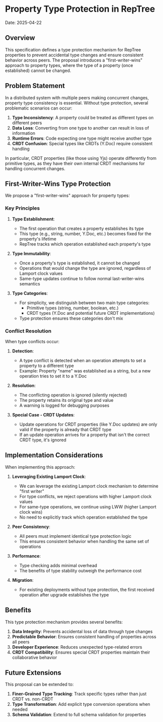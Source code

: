 # Property Type Protection in RepTree

Date: 2025-04-22

## Overview

This specification defines a type protection mechanism for RepTree properties to prevent accidental type changes and ensure consistent behavior across peers. The proposal introduces a "first-writer-wins" approach to property types, where the type of a property (once established) cannot be changed.

## Problem Statement

In a distributed system with multiple peers making concurrent changes, property type consistency is essential. Without type protection, several problematic scenarios can occur:

1. **Type Inconsistency**: A property could be treated as different types on different peers
2. **Data Loss**: Converting from one type to another can result in loss of information
3. **Runtime Errors**: Code expecting one type might receive another type
4. **CRDT Confusion**: Special types like CRDTs (Y.Doc) require consistent handling

In particular, CRDT properties (like those using Yjs) operate differently from primitive types, as they have their own internal CRDT mechanisms for handling concurrent changes.

## First-Writer-Wins Type Protection

We propose a "first-writer-wins" approach for property types:

### Key Principles

1. **Type Establishment**:
   - The first operation that creates a property establishes its type
   - This type (e.g., string, number, Y.Doc, etc.) becomes fixed for the property's lifetime
   - RepTree tracks which operation established each property's type

2. **Type Immutability**:
   - Once a property's type is established, it cannot be changed
   - Operations that would change the type are ignored, regardless of Lamport clock values
   - Same-type updates continue to follow normal last-writer-wins semantics

3. **Type Categories**:
   - For simplicity, we distinguish between two main type categories:
     - Primitive types (string, number, boolean, etc.)
     - CRDT types (Y.Doc and potential future CRDT implementations)
   - Type protection ensures these categories don't mix

### Conflict Resolution

When type conflicts occur:

1. **Detection**:
   - A type conflict is detected when an operation attempts to set a property to a different type
   - Example: Property "name" was established as a string, but a new operation tries to set it to a Y.Doc

2. **Resolution**:
   - The conflicting operation is ignored (silently rejected)
   - The property retains its original type and value
   - A warning is logged for debugging purposes

3. **Special Case - CRDT Updates**:
   - Update operations for CRDT properties (like Y.Doc updates) are only valid if the property is already that CRDT type
   - If an update operation arrives for a property that isn't the correct CRDT type, it's ignored

## Implementation Considerations

When implementing this approach:

1. **Leveraging Existing Lamport Clock**:
   - We can leverage the existing Lamport clock mechanism to determine "first writer"
   - For type conflicts, we reject operations with higher Lamport clock values
   - For same-type operations, we continue using LWW (higher Lamport clock wins)
   - No need to explicitly track which operation established the type

2. **Peer Consistency**:
   - All peers must implement identical type protection logic
   - This ensures consistent behavior when handling the same set of operations

3. **Performance**:
   - Type checking adds minimal overhead
   - The benefits of type stability outweigh the performance cost

4. **Migration**:
   - For existing deployments without type protection, the first received operation after upgrade establishes the type

## Benefits

This type protection mechanism provides several benefits:

1. **Data Integrity**: Prevents accidental loss of data through type changes
2. **Predictable Behavior**: Ensures consistent handling of properties across all peers
3. **Developer Experience**: Reduces unexpected type-related errors
4. **CRDT Compatibility**: Ensures special CRDT properties maintain their collaborative behavior

## Future Extensions

This proposal can be extended to:

1. **Finer-Grained Type Tracking**: Track specific types rather than just CRDT vs. non-CRDT
2. **Type Transformation**: Add explicit type conversion operations when needed
3. **Schema Validation**: Extend to full schema validation for properties 